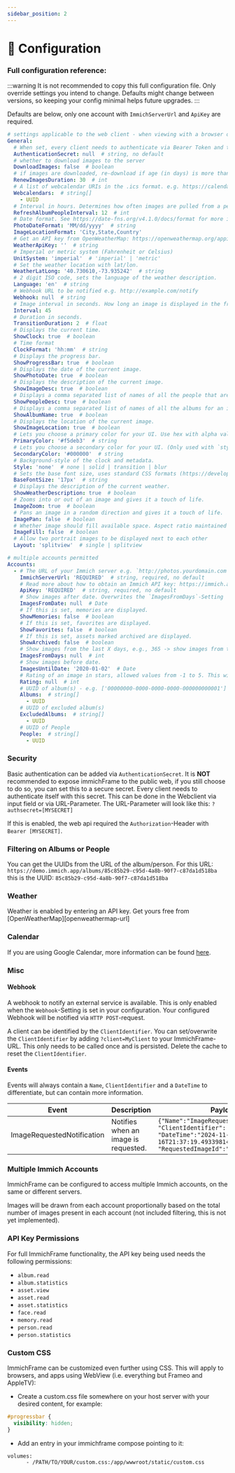 ```yaml
---
sidebar_position: 2
---
```


# 🔧 Configuration

### Full configuration reference:

:::warning
It is not recommended to copy this full configuration file.
Only override settings you intend to change.
Defaults might change between versions, so keeping your config minimal helps future upgrades.
:::

Defaults are below, only one account with `ImmichServerUrl` and `ApiKey` are required.

```yaml
# settings applicable to the web client - when viewing with a browser or webview
General:
  # When set, every client needs to authenticate via Bearer Token and this value.
  AuthenticationSecret: null  # string, no default
  # whether to download images to the server
  DownloadImages: false  # boolean
  # if images are downloaded, re-download if age (in days) is more than this
  RenewImagesDuration: 30  # int
  # A list of webcalendar URIs in the .ics format. e.g. https://calendar.google.com/calendar/ical/XXXXXX/public/basic.ics
  Webcalendars:  # string[]
    - UUID
  # Interval in hours. Determines how often images are pulled from a person in immich.
  RefreshAlbumPeopleInterval: 12  # int
  # Date format. See https://date-fns.org/v4.1.0/docs/format for more information.
  PhotoDateFormat: 'MM/dd/yyyy'  # string
  ImageLocationFormat: 'City,State,Country'
  # Get an API key from OpenWeatherMap: https://openweathermap.org/appid
  WeatherApiKey: ''  # string
  # Imperial or metric system (Fahrenheit or Celsius)
  UnitSystem: 'imperial'  # 'imperial' | 'metric'
  # Set the weather location with lat/lon.
  WeatherLatLong: '40.730610,-73.935242'  # string
  # 2 digit ISO code, sets the language of the weather description.
  Language: 'en'  # string
  # Webhook URL to be notified e.g. http://example.com/notify
  Webhook: null  # string
  # Image interval in seconds. How long an image is displayed in the frame.
  Interval: 45
  # Duration in seconds.
  TransitionDuration: 2  # float
  # Displays the current time.
  ShowClock: true  # boolean
  # Time format
  ClockFormat: 'hh:mm'  # string
  # Displays the progress bar.
  ShowProgressBar: true  # boolean
  # Displays the date of the current image.
  ShowPhotoDate: true  # boolean
  # Displays the description of the current image.
  ShowImageDesc: true  # boolean
  # Displays a comma separated list of names of all the people that are assigned in immich.
  ShowPeopleDesc: true  # boolean
  # Displays a comma separated list of names of all the albums for an image.
  ShowAlbumName: true  # boolean
  # Displays the location of the current image.
  ShowImageLocation: true  # boolean
  # Lets you choose a primary color for your UI. Use hex with alpha value to edit opacity.
  PrimaryColor: '#f5deb3'  # string
  # Lets you choose a secondary color for your UI. (Only used with `style=solid or transition`) Use hex with alpha value to edit opacity.
  SecondaryColor: '#000000'  # string
  # Background-style of the clock and metadata.
  Style: 'none'  # none | solid | transition | blur
  # Sets the base font size, uses standard CSS formats (https://developer.mozilla.org/en-US/docs/Web/CSS/font-size)
  BaseFontSize: '17px'  # string
  # Displays the description of the current weather.
  ShowWeatherDescription: true  # boolean
  # Zooms into or out of an image and gives it a touch of life.
  ImageZoom: true  # boolean
  # Pans an image in a random direction and gives it a touch of life.
  ImagePan: false  # boolean
  # Whether image should fill available space. Aspect ratio maintained but may be cropped.
  ImageFill: false  # boolean
  # Allow two portrait images to be displayed next to each other
  Layout: 'splitview'  # single | splitview

# multiple accounts permitted
Accounts:
  - # The URL of your Immich server e.g. `http://photos.yourdomain.com` / `http://192.168.0.100:2283`.
    ImmichServerUrl: 'REQUIRED'  # string, required, no default
    # Read more about how to obtain an Immich API key: https://immich.app/docs/features/command-line-interface#obtain-the-api-key
    ApiKey: 'REQUIRED'  # string, required, no default
    # Show images after date. Overwrites the `ImagesFromDays`-Setting
    ImagesFromDate: null  # Date
    # If this is set, memories are displayed.
    ShowMemories: false  # boolean
    # If this is set, favorites are displayed.
    ShowFavorites: false  # boolean
    # If this is set, assets marked archived are displayed.
    ShowArchived: false  # boolean
    # Show images from the last X days, e.g., 365 -> show images from the last year
    ImagesFromDays: null  # int
    # Show images before date.
    ImagesUntilDate: '2020-01-02'  # Date
    # Rating of an image in stars, allowed values from -1 to 5. This will only show images with the exact rating you are filtering for.
    Rating: null  # int
    # UUID of album(s) - e.g. ['00000000-0000-0000-0000-000000000001']
    Albums:  # string[]
      - UUID
    # UUID of excluded album(s)
    ExcludedAlbums:  # string[]
      - UUID
    # UUID of People
    People:  # string[]
      - UUID

  ```
### Security
Basic authentication can be added via `AuthenticationSecret`. It is **NOT** recommended to expose immichFrame to the public web, if you still choose to do so, you can set this to a secure secret. Every client needs to authenticate itself with this secret. This can be done in the Webclient via input field or via URL-Parameter. The URL-Parameter will look like this: `?authsecret=[MYSECRET]`

If this is enabled, the web api required the `Authorization`-Header with `Bearer [MYSECRET]`.

### Filtering on Albums or People
You can get the UUIDs from the URL of the album/person. For this URL: `https://demo.immich.app/albums/85c85b29-c95d-4a8b-90f7-c87da1d518ba` this is the UUID: `85c85b29-c95d-4a8b-90f7-c87da1d518ba`

### Weather
Weather is enabled by entering an API key. Get yours free from [OpenWeatherMap][openweathermap-url]

### Calendar
If you are using Google Calendar, more information can be found [here](https://support.google.com/calendar/answer/37648?hl=en#zippy=%2Cget-your-calendar-view-only).

### Misc
#### Webhook
A webhook to notify an external service is available. This is only enabled when the `Webhook`-Setting is set in your configuration. Your configured Webhook will be notified via `HTTP POST`-request.

A client can be identified by the `ClientIdentifier`. You can set/overwrite the `ClientIdentifier` by adding `?client=MyClient` to your ImmichFrame-URL. This only needs to be called once and is persisted. Delete the cache to reset the `ClientIdentifier`.

#### Events
Events will always contain a `Name`, `ClientIdentifier` and a `DateTime` to differentiate, but can contain more information.

| **Event**                  | **Description**                      | **Payload**                                                                                                                                             |
| -------------------------- | ------------------------------------ | ------------------------------------------------------------------------------------------------------------------------------------------------------- |
| ImageRequestedNotification | Notifies when an image is requested. | `{"Name":"ImageRequestedNotification", "ClientIdentifier": "Frame_Kitchen", "DateTime":"2024-11-16T21:37:19.4933981+01:00", "RequestedImageId":"UUID"}` |

### Multiple Immich Accounts
ImmichFrame can be configured to access multiple Immich accounts, on the same or different servers.

Images will be drawn from each account proportionally based on the total number of images present in each account (not included filtering, this is not yet implemented).

### API Key Permissions
For full ImmichFrame functionality, the API key being used needs the following permissions:

- `album.read`
- `album.statistics`
- `asset.view`
- `asset.read`
- `asset.statistics`
- `face.read`
- `memory.read`
- `person.read`
- `person.statistics`


### Custom CSS
ImmichFrame can be customized even further using CSS. This will apply to browsers, and apps using WebView (i.e. everything but Frameo and AppleTV):
- Create a custom.css file somewhere on your host server with your desired content, for example:  
```css
#progressbar {  
  visibility: hidden;  
}
```
- Add an entry in your immichframe compose pointing to it:  
```
volumes:  
      - /PATH/TO/YOUR/custom.css:/app/wwwroot/static/custom.css
```